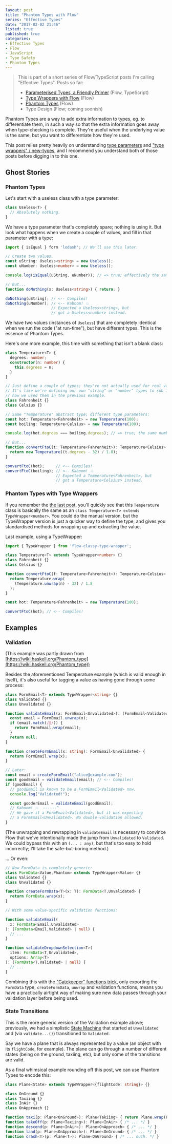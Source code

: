 ```yaml
---
layout: post
title: "Phantom Types with Flow"
series: "Effective Types"
date: "2017-02-02 21:46"
listed: true
published: true
categories:
- Effective Types
- Flow
- JavaScript
- Type Safety
- Phantom Types
---
```


> This is part of a short series of Flow/TypeScript posts I'm calling "Effective Types". Posts so far:
>
> * [Parameterised Types, a Friendly Primer](/blog/2017/01/effective-types-a-parameterised-type-primer-flow/) (Flow, TypeScript)
> * [Type Wrappers with Flow](/blog/2017/01/effective-types-type-wrappers-with-flow/) (Flow)
> * [Phantom Types](/blog/2017/02/effective-types-phantom-types-with-flow/) (Flow)
> * Type Design (Flow; coming soonish)

Phantom Types are a way to add extra information to types, eg. to differentiate them, in such a way so that the extra information goes away when type-checking is complete. They're useful when the underlying value is the same, but you want to differentiate how they're used.

This post relies pretty heavily on understanding [type parameters](/blog/2017/01/effective-types-a-parameterised-type-primer-flow/) and ["type wrappers" / new-types](/blog/2017/01/effective-types-type-wrappers-with-flow/), and I recommend you understand both of those posts before digging in to this one.


## Ghost Stories

### Phantom Types

Let's start with a useless class with a type parameter:

```ts
class Useless<T> {
  // Absolutely nothing.
}
```

We have a type parameter that's completely spare; nothing is using it. But look what happens when we create a couple of values, and fill in that parameter with a type:

```ts
import { isEqual } form 'lodash'; // We'll use this later.

// Create two values.
const uString: Useless<string> = new Useless();
const uNumber: Useless<number> = new Useless();

console.log(isEqual(uString, uNumber)); // => true; effectively the same, value-wise.

// But...
function doNothing(x: Useless<string>) { return; }

doNothing(uString); // <-- Compiles!
doNothing(uNumber); // <-- Kaboom! 💥
                    // Expected a Useless<string>, but
                    // got a Useless<number> instead.
```

We have two values (instances of `Useless`) that are completely identical when we run the code ("at run-time"), but have different types. This is the essence of Phantom Types.

Here's one more example, this time with something that isn't a blank class:

```ts
class Temperature<T> {
  degrees: number;
  constructor(n: number) {
    this.degrees = n;
  }
}

// Just define a couple of types; they're not actually used for real values.
// It's like we're defining our own "string" or "number" types to sub in, like
// how we used them in the previous example.
class Fahrenheit {}
class Celsius {}

// Same "Temperature" abstract type; different type parameters:
const hot: Temperature<Fahrenheit> = new Temperature(100);
const boiling: Temperature<Celsius> = new Temperature(100);

console.log(hot.degrees === boiling.degrees); // => true; the same number value.

// But...
function convertFtoC(t: Temperature<Fahrenheit>): Temperature<Celsius> {
  return new Temperature((t.degrees - 32) / 1.8);
}

convertFtoC(hot);     // <-- Compiles!
convertFtoC(boiling); // <-- Kaboom! 💥
                      // Expected a Temperature<Fahrenheit>, but
                      // got a Temperature<Celsius> instead.

```


### Phantom Types with Type Wrappers

If you remember the [the last post](/blog/2017/01/effective-types-type-wrappers-with-flow/), you'll quickly see that this `Temperature` class is basically the same as an `class Temperature<T> extends TypeWrapper<number>`. You could do the manual version, but the TypeWrapper version is just a quicker way to define the type, and gives you standardised methods for wrapping up and extracting the value.

Last example, using a TypeWrapper:

```ts
import { TypeWrapper } from 'flow-classy-type-wrapper';

class Temperature<T> extends TypeWrapper<number> {}
class Fahrenheit {}
class Celsius {}

function convertFtoC(f: Temperature<Fahrenheit>): Temperature<Celsius> {
  return Temperature.wrap(
    (Temperature.unwrap(n) - 32) / 1.8
  );
}

const hot: Temperature<Fahrenheit> = new Temperature(100);

convertFtoC(hot); // <-- Compiles!
```


## Examples

### Validation

(This example was partly drawn from [https://wiki.haskell.org/Phantom_type](https://wiki.haskell.org/Phantom_type))

Besides the aforementioned Temperature example (which is valid enough in itself), it's also useful for tagging a value as having gone through some process:

```ts
class FormEmail<T> extends TypeWrapper<string> {}
class Validated {}
class Unvalidated {}

function validateEmail(x: FormEmail<Unvalidated>): (FormEmail<Validated> | null) {
  const email = FormEmail.unwrap(x);
  if (email.match(/@/)) {
    return FormEmail.wrap(email);
  }
  return null;
}

function createFormEmail(x: string): FormEmail<Unvalidated> {
  return FormEmail.wrap(x);
}

// Later:
const email = createFormEmail("alice@example.com");
const goodEmail = validateEmail(email); // <-- Compiles!
if (goodEmail) {
  // goodEmail is known to be a FormEmail<Validated> now.
  console.log("Validated!");

  const gooderEmail = validateEmail(goodEmail);
  // Kaboom! 💥  ------^
  // We gave it a FormEmail<Validated>, but it was expecting
  // a FormEmail<Unvalidated>. No double-validation allowed.
}
```

(The unwrapping and rewrapping in `validateEmail` is necessary to convince Flow that we've intentionally made the jump from `Unvalidated` to `Validated`. We could bypass this with an `(... : any)`, but that's too easy to hold incorrectly; I'll take the safe-but-boring method.)

... Or even:

```ts
// Now FormData is completely generic:
class FormData<Value,Phantom> extends TypeWrapper<Value> {}
class Validated {}
class Unvalidated {}

function createFormData<T>(x: T): FormData<T,Unvalidated> {
  return FormData.wrap(x);
}

// With some value-specific validation functions:

function validateEmail(
  x: FormData<Email,Unvalidated>
): (FormData<Email,Validated> | null) {
  // ...
}

function validateDropdownSelection<T>(
  item: FormData<T,Unvalidated>,
  options: Array<T>
): (FormData<T,Validated> | null) {
  // ...
}
```

Combining this with the ["Gatekeeper" functions trick](/blog/2017/01/effective-types-type-wrappers-with-flow/#gatekeeper-functions), only exporting the `FormData` type, `createFormData`, `unwrap` and validation functions, means you have a practically airtight way of making sure new data passes through your validation layer before being used.


### State Transitions

This is the more generic version of the Validation example above; previously, we had a simplistic [State Machine](https://www.youtube.com/watch?v=hJIST1cEf6A) that started at `Unvalidated` and (via `validate...()`) transitioned to `Validated`.

Say we have a plane that is always represented by a value (an object with its `flightCode`, for example). The plane can go through a number of different states (being on the ground, taxiing, etc), but only some of the transitions are valid.

As a final whimsical example rounding off this post, we can use Phantom Types to encode this:

```ts
class Plane<State> extends TypeWrapper<{flightCode: string}> {}

class OnGround {}
class Taxiing {}
class InAir {}
class OnApproach {}

function taxi(p: Plane<OnGround>): Plane<Takiing> { return Plane.wrap(Plane.unwrap(p)); }
function takeOff(p: Plane<Taxiing>): Plane<InAir> { /* ... */ }
function descend(p: Plane<InAir>): Plane<OnApproach> { /* ... */ }
function land(p: Plane<OnApproach>): Plane<OnGround> { /* ... */ }
function crash<T>(p: Plane<T>): Plane<OnGround> { /* ... ouch. */ }
```


